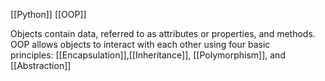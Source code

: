 [[Python]]
[[OOP]]

Objects contain data, referred to as attributes or properties, and methods. OOP allows objects to interact with each other using four basic principles: [[Encapsulation]],[[Inheritance]], [[Polymorphism]], and [[Abstraction]]
